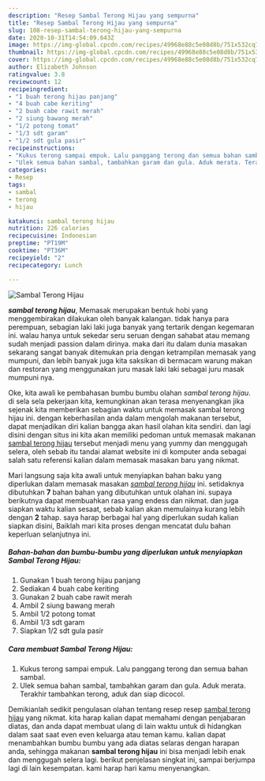 ```yaml
---
description: "Resep Sambal Terong Hijau yang sempurna"
title: "Resep Sambal Terong Hijau yang sempurna"
slug: 108-resep-sambal-terong-hijau-yang-sempurna
date: 2020-10-31T14:54:09.643Z
image: https://img-global.cpcdn.com/recipes/49968e88c5e08d8b/751x532cq70/sambal-terong-hijau-foto-resep-utama.jpg
thumbnail: https://img-global.cpcdn.com/recipes/49968e88c5e08d8b/751x532cq70/sambal-terong-hijau-foto-resep-utama.jpg
cover: https://img-global.cpcdn.com/recipes/49968e88c5e08d8b/751x532cq70/sambal-terong-hijau-foto-resep-utama.jpg
author: Elizabeth Johnson
ratingvalue: 3.8
reviewcount: 12
recipeingredient:
- "1 buah terong hijau panjang"
- "4 buah cabe keriting"
- "2 buah cabe rawit merah"
- "2 siung bawang merah"
- "1/2 potong tomat"
- "1/3 sdt garam"
- "1/2 sdt gula pasir"
recipeinstructions:
- "Kukus terong sampai empuk. Lalu panggang terong dan semua bahan sambal."
- "Ulek semua bahan sambal, tambahkan garam dan gula. Aduk merata. Terakhir tambahkan terong, aduk dan siap dicocol."
categories:
- Resep
tags:
- sambal
- terong
- hijau

katakunci: sambal terong hijau 
nutrition: 226 calories
recipecuisine: Indonesian
preptime: "PT19M"
cooktime: "PT36M"
recipeyield: "2"
recipecategory: Lunch

---
```



![Sambal Terong Hijau](https://img-global.cpcdn.com/recipes/49968e88c5e08d8b/751x532cq70/sambal-terong-hijau-foto-resep-utama.jpg)

<b><i>sambal terong hijau</i></b>, Memasak merupakan bentuk hobi yang menggembirakan dilakukan oleh banyak kalangan. tidak hanya para perempuan, sebagian laki laki juga banyak yang tertarik dengan kegemaran ini. walau hanya untuk sekedar seru seruan dengan sahabat atau memang sudah menjadi passion dalam dirinya. maka dari itu dalam dunia masakan sekarang sangat banyak ditemukan pria dengan ketrampilan memasak yang mumpuni, dan lebih banyak juga kita saksikan di bermacam warung makan dan restoran yang menggunakan juru masak laki laki sebagai juru masak mumpuni nya.

Oke, kita awali ke pembahasan bumbu bumbu olahan <i>sambal terong hijau</i>. di sela sela pekerjaan kita, kemungkinan akan terasa menyenangkan jika sejenak kita memberikan sebagian waktu untuk memasak sambal terong hijau ini. dengan keberhasilan anda dalam mengolah makanan tersebut, dapat menjadikan diri kalian bangga akan hasil olahan kita sendiri. dan lagi disini dengan situs ini kita akan memiliki pedoman untuk memasak makanan <u>sambal terong hijau</u> tersebut menjadi menu yang yummy dan menggugah selera, oleh sebab itu tandai alamat website ini di komputer anda sebagai salah satu referensi kalian dalam memasak masakan baru yang nikmat.




Mari langsung saja kita awali untuk menyiapkan bahan baku yang diperlukan dalam memasak masakan <u><i>sambal terong hijau</i></u> ini. setidaknya dibutuhkan <b>7</b> bahan bahan yang dibutuhkan untuk olahan ini. supaya berikutnya dapat membuahkan rasa yang endess dan nikmat. dan juga siapkan waktu kalian sesaat, sebab kalian akan memulainya kurang lebih dengan <b>2</b> tahap. saya harap berbagai hal yang diperlukan sudah kalian siapkan disini, Baiklah mari kita proses dengan mencatat dulu bahan keperluan selanjutnya ini.

<!--inarticleads1-->

##### Bahan-bahan dan bumbu-bumbu yang diperlukan untuk menyiapkan Sambal Terong Hijau:

1. Gunakan 1 buah terong hijau panjang
1. Sediakan 4 buah cabe keriting
1. Gunakan 2 buah cabe rawit merah
1. Ambil 2 siung bawang merah
1. Ambil 1/2 potong tomat
1. Ambil 1/3 sdt garam
1. Siapkan 1/2 sdt gula pasir




<!--inarticleads2-->

##### Cara membuat Sambal Terong Hijau:

1. Kukus terong sampai empuk. Lalu panggang terong dan semua bahan sambal.
1. Ulek semua bahan sambal, tambahkan garam dan gula. Aduk merata. Terakhir tambahkan terong, aduk dan siap dicocol.




Demikianlah sedikit pengulasan olahan tentang resep resep <u>sambal terong hijau</u> yang nikmat. kita harap kalian dapat memahami dengan penjabaran diatas, dan anda dapat membuat ulang di lain waktu untuk di hidangkan dalam saat saat even even keluarga atau teman kamu. kalian dapat menambahkan bumbu bumbu yang ada diatas selaras dengan harapan anda, sehingga makanan <b>sambal terong hijau</b> ini bisa menjadi lebih enak dan menggugah selera lagi. berikut penjelasan singkat ini, sampai berjumpa lagi di lain kesempatan. kami harap hari kamu menyenangkan.
